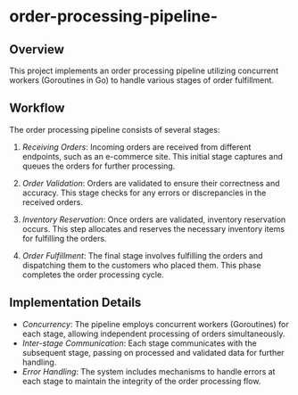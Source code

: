 # order-processing-pipeline-
## Overview
This project implements an order processing pipeline utilizing concurrent workers (Goroutines in Go) to handle various stages of order fulfillment.

## Workflow
The order processing pipeline consists of several stages:

1. *Receiving Orders*: Incoming orders are received from different endpoints, such as an e-commerce site. This initial stage captures and queues the orders for further processing.

2. *Order Validation*: Orders are validated to ensure their correctness and accuracy. This stage checks for any errors or discrepancies in the received orders.

3. *Inventory Reservation*: Once orders are validated, inventory reservation occurs. This step allocates and reserves the necessary inventory items for fulfilling the orders.

4. *Order Fulfillment*: The final stage involves fulfilling the orders and dispatching them to the customers who placed them. This phase completes the order processing cycle.

## Implementation Details
- *Concurrency*: The pipeline employs concurrent workers (Goroutines) for each stage, allowing independent processing of orders simultaneously.
- *Inter-stage Communication*: Each stage communicates with the subsequent stage, passing on processed and validated data for further handling.
- *Error Handling*: The system includes mechanisms to handle errors at each stage to maintain the integrity of the order processing flow.